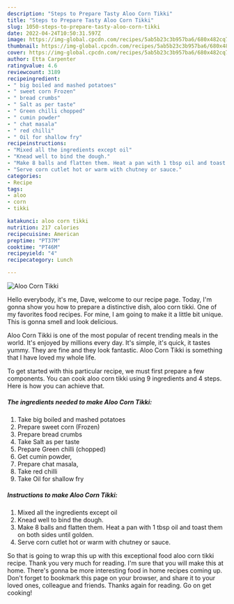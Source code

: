 ```yaml
---
description: "Steps to Prepare Tasty Aloo Corn Tikki"
title: "Steps to Prepare Tasty Aloo Corn Tikki"
slug: 1050-steps-to-prepare-tasty-aloo-corn-tikki
date: 2022-04-24T10:50:31.597Z
image: https://img-global.cpcdn.com/recipes/5ab5b23c3b957ba6/680x482cq70/aloo-corn-tikki-recipe-main-photo.jpg
thumbnail: https://img-global.cpcdn.com/recipes/5ab5b23c3b957ba6/680x482cq70/aloo-corn-tikki-recipe-main-photo.jpg
cover: https://img-global.cpcdn.com/recipes/5ab5b23c3b957ba6/680x482cq70/aloo-corn-tikki-recipe-main-photo.jpg
author: Etta Carpenter
ratingvalue: 4.6
reviewcount: 3189
recipeingredient:
- " big boiled and mashed potatoes"
- " sweet corn Frozen"
- " bread crumbs"
- " Salt as per taste"
- " Green chilli chopped"
- " cumin powder"
- " chat masala"
- " red chilli"
- " Oil for shallow fry"
recipeinstructions:
- "Mixed all the ingredients except oil"
- "Knead well to bind the dough."
- "Make 8 balls and flatten them. Heat a pan with 1 tbsp oil and toast them on both sides until golden."
- "Serve corn cutlet hot or warm with chutney or sauce."
categories:
- Recipe
tags:
- aloo
- corn
- tikki

katakunci: aloo corn tikki 
nutrition: 217 calories
recipecuisine: American
preptime: "PT37M"
cooktime: "PT46M"
recipeyield: "4"
recipecategory: Lunch

---
```



![Aloo Corn Tikki](https://img-global.cpcdn.com/recipes/5ab5b23c3b957ba6/680x482cq70/aloo-corn-tikki-recipe-main-photo.jpg)

Hello everybody, it's me, Dave, welcome to our recipe page. Today, I'm gonna show you how to prepare a distinctive dish, aloo corn tikki. One of my favorites food recipes. For mine, I am going to make it a little bit unique. This is gonna smell and look delicious.



Aloo Corn Tikki is one of the most popular of recent trending meals in the world. It's enjoyed by millions every day. It's simple, it's quick, it tastes yummy. They are fine and they look fantastic. Aloo Corn Tikki is something that I have loved my whole life.


To get started with this particular recipe, we must first prepare a few components. You can cook aloo corn tikki using 9 ingredients and 4 steps. Here is how you can achieve that.

<!--inarticleads1-->

##### The ingredients needed to make Aloo Corn Tikki:

1. Take  big boiled and mashed potatoes
1. Prepare  sweet corn (Frozen)
1. Prepare  bread crumbs
1. Take  Salt as per taste
1. Prepare  Green chilli (chopped)
1. Get  cumin powder,
1. Prepare  chat masala,
1. Take  red chilli
1. Take  Oil for shallow fry




<!--inarticleads2-->

##### Instructions to make Aloo Corn Tikki:

1. Mixed all the ingredients except oil
1. Knead well to bind the dough.
1. Make 8 balls and flatten them. Heat a pan with 1 tbsp oil and toast them on both sides until golden.
1. Serve corn cutlet hot or warm with chutney or sauce.




So that is going to wrap this up with this exceptional food aloo corn tikki recipe. Thank you very much for reading. I'm sure that you will make this at home. There's gonna be more interesting food in home recipes coming up. Don't forget to bookmark this page on your browser, and share it to your loved ones, colleague and friends. Thanks again for reading. Go on get cooking!
